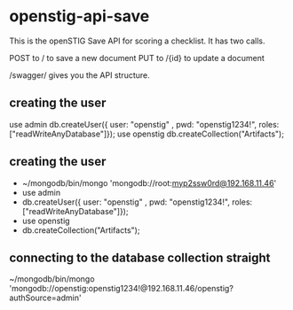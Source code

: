 # openstig-api-save
This is the openSTIG Save API for scoring a checklist. It has two calls.

POST to / to save a new document
PUT to /{id} to update a document

/swagger/ gives you the API structure.

## creating the user

use admin
db.createUser({ user: "openstig" , pwd: "openstig1234!", roles: ["readWriteAnyDatabase"]});
use openstig
db.createCollection("Artifacts");

## creating the user
* ~/mongodb/bin/mongo 'mongodb://root:myp2ssw0rd@192.168.11.46'
* use admin
* db.createUser({ user: "openstig" , pwd: "openstig1234!", roles: ["readWriteAnyDatabase"]});
* use openstig
* db.createCollection("Artifacts");

## connecting to the database collection straight
~/mongodb/bin/mongo 'mongodb://openstig:openstig1234!@192.168.11.46/openstig?authSource=admin'
